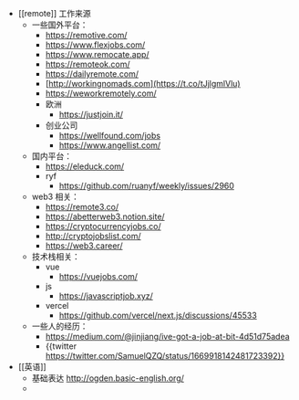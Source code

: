 - [[remote]] 工作来源
	- 一些国外平台：
		- https://remotive.com/
		- https://www.flexjobs.com/
		- https://www.remocate.app/
		- https://remoteok.com/
		- https://dailyremote.com/
		- [http://workingnomads.com](https://t.co/tJjlgmlVlu)
		- https://weworkremotely.com/
		- 欧洲
			- https://justjoin.it/
		- 创业公司
			- https://wellfound.com/jobs
			- https://www.angellist.com/
	- 国内平台：
		- https://eleduck.com/
		- ryf
			- https://github.com/ruanyf/weekly/issues/2960
	- web3 相关：
		- https://remote3.co/
		- https://abetterweb3.notion.site/
		- https://cryptocurrencyjobs.co/
		- http://cryptojobslist.com/
		- https://web3.career/
	- 技术栈相关：
		- vue
			- https://vuejobs.com/
		- js
			- https://javascriptjob.xyz/
		- vercel
			- https://github.com/vercel/next.js/discussions/45533
	- 一些人的经历：
		- https://medium.com/@jinjiang/ive-got-a-job-at-bit-4d51d75adea
		- {{twitter https://twitter.com/SamuelQZQ/status/1669918142481723392}}
- [[英语]]
	- 基础表达 http://ogden.basic-english.org/
	-